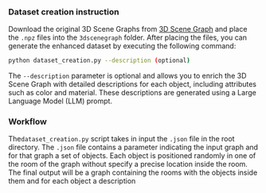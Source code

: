 ### Dataset creation instruction
Download the original 3D Scene Graphs from [3D Scene Graph](https://3dscenegraph.stanford.edu/) and place the `.npz` files into
the `3dscenegraph` folder. 
After placing the files, you can generate the enhanced dataset by executing the following command:
```bash
python dataset_creation.py --description (optional)
```
The `--description` parameter is optional and allows you to enrich
the 3D Scene Graph with detailed descriptions for each object,
including attributes such as color and material. These descriptions
are generated using a Large Language Model (LLM) prompt.

### Workflow
The`dataset_creation.py` script takes in input the `.json` file in the
root directory. The `.json` file contains a parameter indicating the
input graph and for that graph a set of objects. Each object is
positioned randomly in one of the room of the graph without specify
a precise location inside the room.
The final output will be a graph containing the rooms with the
objects inside them and for each object a description